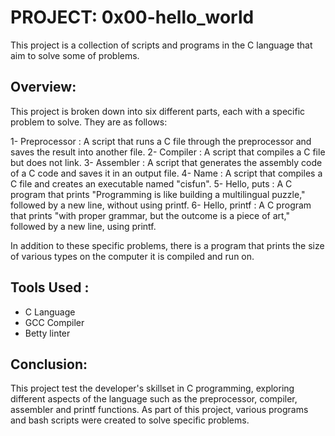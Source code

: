 # PROJECT: 0x00-hello_world
 This project is a collection of scripts and programs in the C language that aim to solve some of problems.

## Overview:
This project is broken down into six different parts, each with a specific problem to solve. They are as follows:

1- Preprocessor : A script that runs a C file through the preprocessor and saves the result into another file.
2- Compiler : A script that compiles a C file but does not link.
3- Assembler : A script that generates the assembly code of a C code and saves it in an output file.
4- Name : A script that compiles a C file and creates an executable named "cisfun".
5- Hello, puts : A C program that prints "Programming is like building a multilingual puzzle," followed by a new line, without using printf.
6- Hello, printf : A C program that prints "with proper grammar, but the outcome is a piece of art," followed by a new line, using printf.

In addition to these specific problems, there is a program that prints the size of various types on the computer it is compiled and run on.

## Tools Used :
- C Language
- GCC Compiler
- Betty linter
 
## Conclusion: 
This project test the developer's skillset in C programming, exploring different aspects of the language such as the preprocessor, compiler, assembler and printf functions. As part of this project, various programs and bash scripts were created to solve specific problems.


